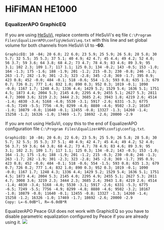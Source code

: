 # HiFiMAN HE1000
### EqualizerAPO GraphicEQ
If you are using [HeSuVi](https://sourceforge.net/projects/hesuvi/), replace contents of HeSuVi's eq file `C:\Program Files\EqualizerAPO\config\HeSuVi\eq.txt` with this line and set global volume for both channels from HeSuVi UI to **-60**.
```
GraphicEQ: 10 -84; 20 6.0; 22 6.0; 23 5.9; 25 5.9; 26 5.8; 28 5.8; 30 5.7; 32 5.5; 35 5.3; 37 5.1; 40 4.9; 42 4.7; 45 4.4; 49 4.2; 52 4.0; 56 3.7; 59 3.6; 64 3.8; 68 4.2; 73 4.7; 78 4.9; 83 4.6; 89 3.9; 95 3.1; 102 2.3; 109 1.7; 117 1.1; 125 0.3; 134 -0.2; 143 -0.5; 153 -1.0; 164 -1.3; 175 -1.6; 188 -1.9; 201 -1.2; 215 -0.3; 230 -0.8; 246 -1.3; 263 -1.7; 282 -1.9; 301 -2.3; 323 -2.8; 345 -2.8; 369 -1.7; 395 0.9; 423 0.8; 452 -0.0; 484 -0.1; 518 -0.6; 554 -1.5; 593 0.8; 635 1.3; 679 0.7; 726 0.2; 777 1.4; 832 1.0; 890 0.3; 952 0.3; 1019 -0.1; 1090 -0.0; 1167 1.7; 1248 4.3; 1336 4.4; 1429 5.2; 1529 5.4; 1636 5.1; 1751 4.5; 1873 4.4; 2004 5.3; 2145 4.0; 2295 4.9; 2455 5.1; 2627 5.3; 2811 4.7; 3008 3.6; 3219 2.3; 3444 2.3; 3685 2.4; 3943 1.8; 4219 2.6; 4514 -1.4; 4830 -3.4; 5168 -4.0; 5530 -3.1; 5917 -2.6; 6331 -5.3; 6775 -6.5; 7249 -5.5; 7756 -4.9; 8299 -4.8; 8880 -4.6; 9502 -3.2; 10167 -1.0; 10879 -0.0; 11640 -0.1; 12455 -0.8; 13327 -1.3; 14260 -1.4; 15258 -1.2; 16326 -1.0; 17469 -1.7; 18692 -2.6; 20000 -2.9
```
If you are not using HeSuVi, copy this to the end of EqualizerAPO configuration file `C:\Program Files\EqualizerAPO\config\config.txt`.
```
GraphicEQ: 10 -84; 20 6.0; 22 6.0; 23 5.9; 25 5.9; 26 5.8; 28 5.8; 30 5.7; 32 5.5; 35 5.3; 37 5.1; 40 4.9; 42 4.7; 45 4.4; 49 4.2; 52 4.0; 56 3.7; 59 3.6; 64 3.8; 68 4.2; 73 4.7; 78 4.9; 83 4.6; 89 3.9; 95 3.1; 102 2.3; 109 1.7; 117 1.1; 125 0.3; 134 -0.2; 143 -0.5; 153 -1.0; 164 -1.3; 175 -1.6; 188 -1.9; 201 -1.2; 215 -0.3; 230 -0.8; 246 -1.3; 263 -1.7; 282 -1.9; 301 -2.3; 323 -2.8; 345 -2.8; 369 -1.7; 395 0.9; 423 0.8; 452 -0.0; 484 -0.1; 518 -0.6; 554 -1.5; 593 0.8; 635 1.3; 679 0.7; 726 0.2; 777 1.4; 832 1.0; 890 0.3; 952 0.3; 1019 -0.1; 1090 -0.0; 1167 1.7; 1248 4.3; 1336 4.4; 1429 5.2; 1529 5.4; 1636 5.1; 1751 4.5; 1873 4.4; 2004 5.3; 2145 4.0; 2295 4.9; 2455 5.1; 2627 5.3; 2811 4.7; 3008 3.6; 3219 2.3; 3444 2.3; 3685 2.4; 3943 1.8; 4219 2.6; 4514 -1.4; 4830 -3.4; 5168 -4.0; 5530 -3.1; 5917 -2.6; 6331 -5.3; 6775 -6.5; 7249 -5.5; 7756 -4.9; 8299 -4.8; 8880 -4.6; 9502 -3.2; 10167 -1.0; 10879 -0.0; 11640 -0.1; 12455 -0.8; 13327 -1.3; 14260 -1.4; 15258 -1.2; 16326 -1.0; 17469 -1.7; 18692 -2.6; 20000 -2.9
Copy: L=-6.0dB*l, R=-6.0dB*R
```
EqualizerAPO Peace GUI does not work with GraphicEQ so you have to disable parametric equalization configured by Peace if you are already using it.
![](https://raw.githubusercontent.com/jaakkopasanen/AutoEq/master/results/Sonoma%20Model%20One/innerfidelity/onear/HiFiMAN%20HE1000/HiFiMAN%20HE1000.png)
